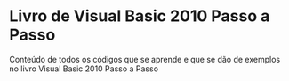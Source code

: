 # Livro de Visual Basic 2010 Passo a Passo
Conteúdo de todos os códigos que se aprende e que se dão de exemplos no livro Visual Basic 2010 Passo a Passo
